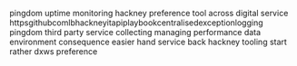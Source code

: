 pingdom uptime monitoring hackney preference tool across digital service httpsgithubcomlbhackneyitapiplaybookcentralisedexceptionlogging pingdom third party service collecting managing performance data environment consequence easier hand service back hackney tooling start rather dxws preference